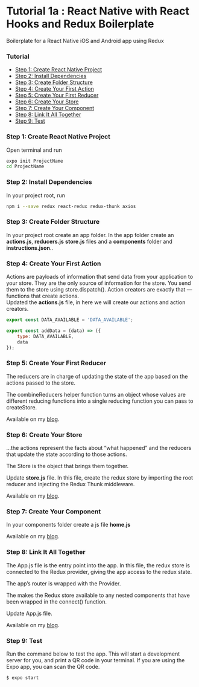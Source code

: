 # Tutorial 1a : React Native with React Hooks and Redux Boilerplate

Boilerplate for a React Native iOS and Android app using Redux

### Tutorial
<ul>
  <li><a href="#step1">Step 1: Create React Native Project</a></li>
  <li><a href="#step2">Step 2: Install Dependencies</a></li>
  <li><a href="#step3">Step 3: Create Folder Structure</a></li>
  <li><a href="#step4">Step 4: Create Your First Action</a></li>
  <li><a href="#step5">Step 5: Create Your First Reducer</a></li>
  <li><a href="#step6">Step 6: Create Your Store</a></li>
  <li><a href="#step7">Step 7: Create Your Component</a></li>
  <li><a href="#step8">Step 8: Link It All Together</a></li>
  <li><a href="#step9">Step 9: Test</a></li>
</ul>

<a name="step1"></a>
### Step 1: Create React Native Project

Open terminal and run
```bash
expo init ProjectName
cd ProjectName
```

<a name="step2"></a>
### Step 2: Install Dependencies

In your project root, run
```bash
npm i --save redux react-redux redux-thunk axios
```

<a name="step3"></a>
### Step 3: Create Folder Structure

In your project root create an app folder. In the app folder create an <b>actions.js</b>, <b>reducers.js</b> <b>store.js</b> files and a <b>components</b> folder and <b>instructions.json</b>..


<a name="step4"></a>
### Step 4: Create Your First Action

Actions are payloads of information that send data from your application to your store. They are the only source of information for the store. You send them to the store using store.dispatch().
Action creators are exactly that — functions that create actions.
<br>
Updated the <b>actions.js</b> file, in here we will create our actions and action creators.

```javascript
export const DATA_AVAILABLE = 'DATA_AVAILABLE';

export const addData = (data) => ({
    type: DATA_AVAILABLE,
    data
});

```

<a name="step5"></a>
### Step 5: Create Your First Reducer

The reducers are in charge of updating the state of the app based on the actions passed to the store.

The combineReducers helper function turns an object whose values are different reducing functions into a single reducing function you can pass to createStore. 

Available on my <a href="https://medium.com/@mosesesan/tutorial-1a-react-native-with-react-hooks-and-redux-boilerplate-75014ca8dee4" target="_blank">blog</a>.

<a name="step6"></a>
### Step 6: Create Your Store

…the actions represent the facts about “what happened” and the reducers that update the state according to those actions.

The Store is the object that brings them together.

Update <b>store.js</b> file. In this file, create the redux store by importing the root reducer and injecting the Redux Thunk middleware.

Available on my <a href="https://medium.com/@mosesesan/tutorial-1a-react-native-with-react-hooks-and-redux-boilerplate-75014ca8dee4" target="_blank">blog</a>.

<a name="step7"></a>
### Step 7: Create Your Component

In your components folder create a js file <b>home.js</b>

Available on my <a href="https://medium.com/@mosesesan/tutorial-1a-react-native-with-react-hooks-and-redux-boilerplate-75014ca8dee4" target="_blank">blog</a>.

<a name="step8"></a>
### Step 8: Link It All Together

The App.js file is the entry point into the app. In this file, the redux store is connected to the Redux provider, giving the app access to the redux state.

The app’s router is wrapped with the Provider.

The <Provider /> makes the Redux store available to any nested components that have been wrapped in the connect() function.

Update App.js file.

Available on my <a href="https://medium.com/@mosesesan/tutorial-1a-react-native-with-react-hooks-and-redux-boilerplate-75014ca8dee4" target="_blank">blog</a>.

<a name="step9"></a>
### Step 9: Test

Run the command below to test the app.
This will start a development server for you, and print a QR code in your terminal. If you are using the Expo app, you can scan the QR code.

```bash
$ expo start

```

